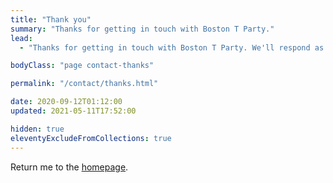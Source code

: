 ```yaml
---
title: "Thank you"
summary: "Thanks for getting in touch with Boston T Party."
lead:
  - "Thanks for getting in touch with Boston T Party. We'll respond as soon as we can."

bodyClass: "page contact-thanks"

permalink: "/contact/thanks.html"

date: 2020-09-12T01:12:00
updated: 2021-05-11T17:52:00

hidden: true
eleventyExcludeFromCollections: true
---
```


Return me to the <a href="/">homepage</a>.
